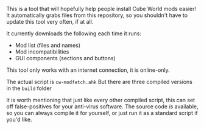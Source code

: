 This is a tool that will hopefully help people install Cube World mods easier!
It automatically grabs files from this repository, so you shouldn't have to update this tool very often, if at all.

It currently downloads the following each time it runs:
- Mod list (files and names)
- Mod incompatibilities
- GUI components (sections and buttons)

This tool only works with an internet connection, it is online-only.

The actual script is `cw-modfetch.ahk`
But there are three compiled versions in the `build` folder

It is worth mentioning that just like every other compiled script, this can set off false-positives for your anti-virus software.
The source code *is* available, so you can always compile it for yourself, or just run it as a standard script if you'd like.
